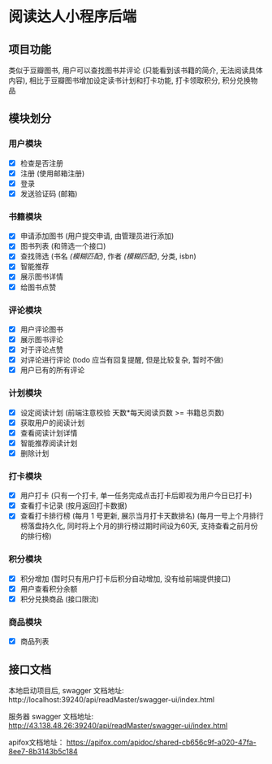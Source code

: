 # 阅读达人小程序后端

## 项目功能

类似于豆瓣图书, 用户可以查找图书并评论 (只能看到该书籍的简介, 无法阅读具体内容), 相比于豆瓣图书增加设定读书计划和打卡功能,
打卡领取积分, 积分兑换物品

## 模块划分

### 用户模块

-   [x] 检查是否注册
-   [x] 注册 (使用邮箱注册)
-   [x] 登录
-   [x] 发送验证码 (邮箱)

### 书籍模块

-   [x] 申请添加图书 (用户提交申请, 由管理员进行添加)
-   [x] 图书列表 (和筛选一个接口)
-   [x] 查找筛选 (书名 _(模糊匹配)_, 作者 _(模糊匹配)_, 分类, isbn)
-   [x] 智能推荐
-   [x] 展示图书详情
-   [x] 给图书点赞

### 评论模块

-   [x] 用户评论图书
-   [x] 展示图书评论
-   [x] 对于评论点赞
-   [x] 对评论进行评论 (todo 应当有回复提醒, 但是比较复杂, 暂时不做)
-   [x] 用户已有的所有评论

### 计划模块

-   [x] 设定阅读计划 (前端注意校验 天数*每天阅读页数 >= 书籍总页数)
-   [x] 获取用户的阅读计划
-   [x] 查看阅读计划详情
-   [x] 智能推荐阅读计划
-   [x] 删除计划

### 打卡模块

-   [x] 用户打卡 (只有一个打卡, 单一任务完成点击打卡后即视为用户今日已打卡)
-   [x] 查看打卡记录 (按月返回打卡数据)
-   [x] 查看打卡排行榜 (每月 1 号更新, 展示当月打卡天数排名) (每月一号上个月排行榜落盘持久化, 同时将上个月的排行榜过期时间设为60天, 支持查看之前月份的排行榜)

### 积分模块

-   [x] 积分增加 (暂时只有用户打卡后积分自动增加, 没有给前端提供接口)
-   [x] 用户查看积分余额
-   [x] 积分兑换商品 (接口限流)

### 商品模块

-   [x] 商品列表

## 接口文档

本地启动项目后, swagger 文档地址:
http://localhost:39240/api/readMaster/swagger-ui/index.html

服务器 swagger 文档地址:
http://43.138.48.26:39240/api/readMaster/swagger-ui/index.html

apifox文档地址：
https://apifox.com/apidoc/shared-cb656c9f-a020-47fa-8ee7-8b3143b5c184

